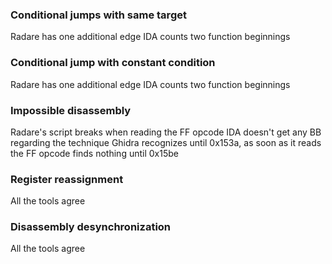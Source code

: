 ### Conditional jumps with same target

Radare has one additional edge
IDA counts two function beginnings

### Conditional jump with constant condition

Radare has one additional edge
IDA counts two function beginnings

### Impossible disassembly

Radare's script breaks when reading the FF opcode
IDA doesn't get any BB regarding the technique
Ghidra recognizes until 0x153a, as soon as it reads the FF opcode finds nothing until 0x15be 

### Register reassignment

All the tools agree

### Disassembly desynchronization

All the tools agree